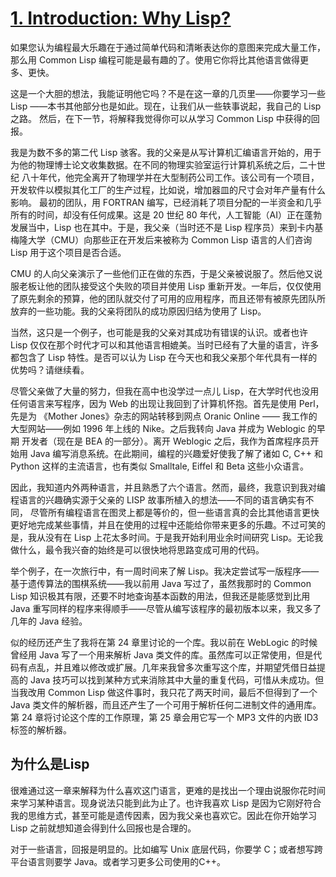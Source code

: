 # [1. Introduction: Why Lisp?](http://www.gigamonkeys.com/book/introduction-why-lisp.html)

如果您认为编程最大乐趣在于通过简单代码和清晰表达你的意图来完成大量工作，那么用 Common Lisp 编程可能是最有趣的了。使用它你将比其他语言做得更多、更快。


这是一个大胆的想法，我能证明他它吗？不是在这一章的几页里——你要学习一些 Lisp ——本书其他部分也是如此。现在，让我们从一些轶事说起，我自己的 Lisp 之路。
然后，在下一节，将解释我觉得你可以从学习 Common Lisp 中获得的回报。


我是为数不多的第二代 Lisp 骇客。我的父亲是从写计算机汇编语言开始的，用于为他的物理博士论文收集数据。在不同的物理实验室运行计算机系统之后，二十世纪
八十年代，他完全离开了物理学并在大型制药公司工作。该公司有一个项目，开发软件以模拟其化工厂的生产过程，比如说，增加器皿的尺寸会对年产量有什么影响。
最初的团队，用 FORTRAN 编写，已经消耗了项目分配的一半资金和几乎所有的时间，却没有任何成果。这是 20 世纪 80 年代，人工智能（AI）正在蓬勃发展当中，Lisp 也在其中。于是，我父亲（当时还不是 Lisp 程序员）来到卡内基梅隆大学（CMU）向那些正在开发后来被称为 Common Lisp 语言的人们咨询 Lisp 用于这个项目是否合适。

CMU 的人向父亲演示了一些他们正在做的东西，于是父亲被说服了。然后他又说服老板让他的团队接受这个失败的项目并使用 Lisp 重新开发。一年后，仅仅使用了原先剩余的预算，他的团队就交付了可用的应用程序，而且还带有被原先团队所放弃的一些功能。我的父亲将团队的成功原因归结为使用了 Lisp。

当然，这只是一个例子，也可能是我的父亲对其成功有错误的认识。或者也许 Lisp 仅仅在那个时代才可以和其他语言相媲美。当时已经有了大量的语言，许多都包含了 Lisp 特性。是否可以认为 Lisp 在今天也和我父亲那个年代具有一样的优势吗？请继续看。

尽管父亲做了大量的努力，但我在高中也没学过一点儿 Lisp，在大学时代也没用任何语言来写程序，因为 Web 的出现让我回到了计算机怀抱。首先是使用 Perl，先是为
《Mother Jones》杂志的网站转移到网点 Oranic Online —— 我工作的大型网站——例如 1996 年上线的 Nike。之后我转向 Java 并成为 Weblogic 的早期
开发者（现在是 BEA 的一部分）。离开 Weblogic 之后，我作为首席程序员开始用 Java 编写消息系统。在此期间，编程的兴趣爱好使我了解了诸如 C, C++ 和 Python 这样的主流语言，也有类似 Smalltale, Eiffel 和 Beta 这些小众语言。

因此，我知道内外两种语言，并且熟悉了六个语言。然而，最终，我意识到我对编程语言的兴趣确实源于父亲的 LISP 故事所植入的想法——不同的语言确实有不同，
尽管所有编程语言在图灵上都是等价的，但一些语言真的会比其他语言更快更好地完成某些事情，并且在使用的过程中还能给你带来更多的乐趣。不过可笑的是，我从没有在 Lisp 上花太多时间。于是我开始利用业余时间研究 Lisp。无论我做什么，最令我兴奋的始终是可以很快地将思路变成可用的代码。

举个例子，在一次旅行中，有一周时间来了解 Lisp。我决定尝试写一版程序——基于遗传算法的围棋系统——我以前用 Java 写过了，虽然我那时的 Common Lisp 知识极其有限，还要不时地查询基本函数的用法，但我还是能感觉到比用 Java 重写同样的程序来得顺手——尽管从编写该程序的最初版本以来，我又多了几年的 Java 经验。

似的经历还产生了我将在第 24 章里讨论的一个库。我以前在 WebLogic 的时候曾经用 Java 写了一个用来解析 Java 类文件的库。虽然库可以正常使用，但是代码有点乱，并且难以修改或扩展。几年来我曾多次重写这个库，并期望凭借日益提高的 Java 技巧可以找到某种方式来消除其中大量的重复代码，可惜从未成功。但当我改用 Common Lisp 做这件事时，我只花了两天时间，最后不但得到了一个 Java 类文件的解析器，而且还产生了一个可用于解析任何二进制文件的通用库。第 24 章将讨论这个库的工作原理，第 25 章会用它写一个 MP3 文件的内嵌 ID3 标签的解析器。

## 为什么是Lisp
很难通过这一章来解释为什么喜欢这门语言，更难的是找出一个理由说服你花时间来学习某种语言。现身说法只能到此为止了。也许我喜欢 Lisp 是因为它刚好符合我的思维方式，甚至可能是遗传因素，因为我父亲也喜欢它。因此在你开始学习 Lisp 之前就想知道会得到什么回报也是合理的。

对于一些语言，回报是明显的。比如编写 Unix 底层代码，你要学 C；或者想写跨平台语言则要学 Java。或者学习更多公司使用的C++。

